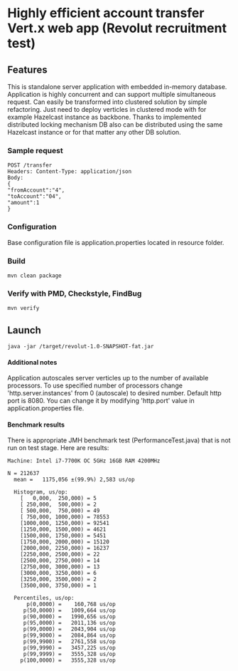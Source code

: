 # Highly efficient account transfer Vert.x web app (Revolut recruitment test)

## Features
This is standalone server application with embedded in-memory database. 
Application is highly concurrent and can support multiple simultaneous request.
Can easily be transformed into clustered solution by simple refactoring. Just need to deploy verticles in clustered mode with for example Hazelcast instance as backbone. Thanks to implemented distributed locking mechanism DB also can be distributed using the same Hazelcast instance or for that matter any other DB solution.
### Sample request
```
POST /transfer
Headers: Content-Type: application/json
Body:
{ 
"fromAccount":"4",
"toAccount":"04",
"amount":1
}
```
### Configuration
Base configuration file is application.properties located in resource folder.
### Build
```
mvn clean package
```
### Verify with PMD, Checkstyle, FindBug
```
mvn verify
```
## Launch
```
java -jar /target/revolut-1.0-SNAPSHOT-fat.jar
```
#### Additional notes
Application autoscales server verticles up to the number of available processors. To use specified number of processors change 'http.server.instances' from 0 (autoscale) to desired number.
Default http port is 8080. You can change it by modifying 'http.port' value in application.properties file.
#### Benchmark results
There is appropriate JMH benchmark test (PerformanceTest.java) that is not run on test stage.
Here are results:
```
Machine: Intel i7-7700K OC 5GHz 16GB RAM 4200MHz
```
```
N = 212637
  mean =   1175,056 ±(99.9%) 2,583 us/op

  Histogram, us/op:
    [   0,000,  250,000) = 5 
    [ 250,000,  500,000) = 2 
    [ 500,000,  750,000) = 49 
    [ 750,000, 1000,000) = 78553 
    [1000,000, 1250,000) = 92541 
    [1250,000, 1500,000) = 4621 
    [1500,000, 1750,000) = 5451 
    [1750,000, 2000,000) = 15120 
    [2000,000, 2250,000) = 16237 
    [2250,000, 2500,000) = 22 
    [2500,000, 2750,000) = 14 
    [2750,000, 3000,000) = 13 
    [3000,000, 3250,000) = 6 
    [3250,000, 3500,000) = 2 
    [3500,000, 3750,000) = 1 

  Percentiles, us/op:
      p(0,0000) =    160,768 us/op
     p(50,0000) =   1009,664 us/op
     p(90,0000) =   1990,656 us/op
     p(95,0000) =   2011,136 us/op
     p(99,0000) =   2043,904 us/op
     p(99,9000) =   2084,864 us/op
     p(99,9900) =   2761,558 us/op
     p(99,9990) =   3457,225 us/op
     p(99,9999) =   3555,328 us/op
    p(100,0000) =   3555,328 us/op
```